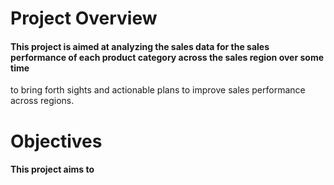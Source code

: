 # Project Overview
#### This project is aimed at analyzing the sales data for the sales performance of each product category across the sales region over some time
to bring forth sights and actionable plans to improve sales performance across regions. 

# Objectives
#### This project aims to 
